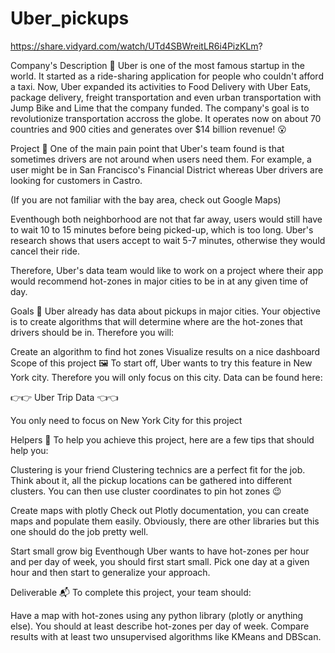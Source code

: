 # Uber_pickups

https://share.vidyard.com/watch/UTd4SBWreitLR6i4PizKLm?

Company's Description 📇
Uber is one of the most famous startup in the world. It started as a ride-sharing application for people who couldn't afford a taxi. Now, Uber expanded its activities to Food Delivery with Uber Eats, package delivery, freight transportation and even urban transportation with Jump Bike and Lime that the company funded.
The company's goal is to revolutionize transportation accross the globe. It operates now on about 70 countries and 900 cities and generates over $14 billion revenue! 😮

Project 🚧
One of the main pain point that Uber's team found is that sometimes drivers are not around when users need them. For example, a user might be in San Francisco's Financial District whereas Uber drivers are looking for customers in Castro.

(If you are not familiar with the bay area, check out Google Maps)

Eventhough both neighborhood are not that far away, users would still have to wait 10 to 15 minutes before being picked-up, which is too long. Uber's research shows that users accept to wait 5-7 minutes, otherwise they would cancel their ride.

Therefore, Uber's data team would like to work on a project where their app would recommend hot-zones in major cities to be in at any given time of day.

Goals 🎯
Uber already has data about pickups in major cities. Your objective is to create algorithms that will determine where are the hot-zones that drivers should be in. Therefore you will:

Create an algorithm to find hot zones
Visualize results on a nice dashboard
Scope of this project 🖼️
To start off, Uber wants to try this feature in New York city. Therefore you will only focus on this city. Data can be found here:

👉👉 Uber Trip Data 👈👈

You only need to focus on New York City for this project

Helpers 🦮
To help you achieve this project, here are a few tips that should help you:

Clustering is your friend
Clustering technics are a perfect fit for the job. Think about it, all the pickup locations can be gathered into different clusters. You can then use cluster coordinates to pin hot zones 😉

Create maps with plotly
Check out Plotly documentation, you can create maps and populate them easily. Obviously, there are other libraries but this one should do the job pretty well.

Start small grow big
Eventhough Uber wants to have hot-zones per hour and per day of week, you should first start small. Pick one day at a given hour and then start to generalize your approach.

Deliverable 📬
To complete this project, your team should:

Have a map with hot-zones using any python library (plotly or anything else).
You should at least describe hot-zones per day of week.
Compare results with at least two unsupervised algorithms like KMeans and DBScan.
